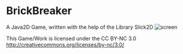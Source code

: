 BrickBreaker
============

A Java2D Game, written with the help of the Library Slick2D
![screen](http://i.imgur.com/6mPVy4B.png)

This Game/Work is licensed under the CC BY-NC 3.0
http://creativecommons.org/licenses/by-nc/3.0/
